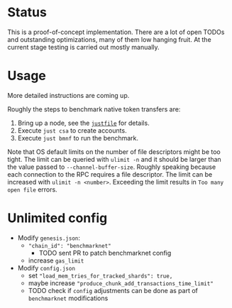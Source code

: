# Status

This is a proof-of-concept implementation. There are a lot of open TODOs and outstanding optimizations, many of them low hanging fruit. At the current stage testing is carried out mostly manually.

# Usage

More detailed instructions are coming up.

Roughly the steps to benchmark native token transfers are:

1. Bring up a node, see the [`justfile`](./justfile) for details.
2. Execute `just csa` to create accounts.
3. Execute `just bmnf` to run the benchmark.

Note that OS default limits on the number of file descriptors might be too tight. The limit can be queried with `ulimit -n` and it should be larger than the value passed to `--channel-buffer-size`. Roughly speaking because each connection to the RPC requires a file descriptor. The limit can be increased with `ulimit -n <number>`. Exceeding the limit results in `Too many open file` errors.

# Unlimited config

- Modify `genesis.json`:
  - `"chain_id": "benchmarknet"`
    - TODO sent PR to patch benchmarknet config
  - increase `gas_limit`
- Modify `config.json`
  - set `"load_mem_tries_for_tracked_shards": true,`
  - maybe increase `"produce_chunk_add_transactions_time_limit"`
  - TODO check if `config` adjustments can be done as part of `benchmarknet` modifications
